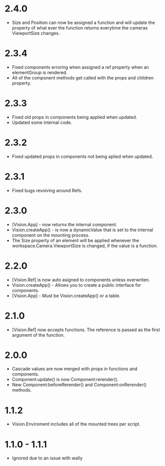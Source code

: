 # 2.4.0
* Size and Position can now be assigned a function and will update the property of what ever the function returns everytime the cameras ViewportSize changes.

# 2.3.4
* Fixed components erroring when assigned a ref property when an elementGroup is rendered.
* All of the component methods get called with the props and children property.

# 2.3.3
* Fixed old props in components being applied when updated.
* Updated some internal code.

# 2.3.2
* Fixed updated props in components not being aplied when updated.

# 2.3.1
* Fixed bugs revolving around Refs.

# 2.3.0
* [Vision.App] - now returns the internal component.
* Vision.createApp() - is now a dynamicValue that is set to the internal component on the mounting process.
* The Size property of an element will be applied whenever the workspace.Camera.ViewportSize is changed, if the value is a function.

# 2.2.0
* [Vision.Ref] is now auto asigned to components unless overwriten.
* Vision.createApp() - Allows you to create a public interface for components.
* [Vision.App] - Must be Vision.createApp() or a table.

# 2.1.0
* [Vision.Ref] now accepts functions. The reference is passed as the first argument of the function.

# 2.0.0
* Cascade values are now merged with props in functions and components.
* Component:update() is now Component:rerender().
* New Component:beforeRerender() and Component:onRerender() methods.

# 1.1.2
* Vision.Enviroment includes all of the mounted trees per script.

# 1.1.0 - 1.1.1
* Ignored due to an issue with wally